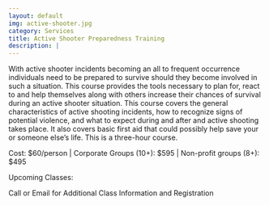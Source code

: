 ```yaml
---
layout: default
img: active-shooter.jpg
category: Services
title: Active Shooter Preparedness Training
description: |
---
```


With active shooter incidents becoming an all to frequent occurrence individuals need to be prepared to survive should they become involved in such a situation. This course provides the tools necessary to plan for, react to and help themselves along with others increase their chances of survival during an active shooter situation. This course covers the general characteristics of active shooting incidents, how to recognize signs of potential violence, and what to expect during and after and active shooting takes place.  It also covers basic first aid that could possibly help save your or someone else’s life.  This is a three-hour course.  

Cost: $60/person | Corporate Groups (10+): $595 | Non-profit groups (8+): $495

Upcoming Classes:

Call or Email for Additional Class Information and Registration
